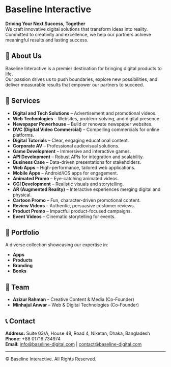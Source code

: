 # Baseline Interactive

**Driving Your Next Success, Together**  
We craft innovative digital solutions that transform ideas into reality. Committed to creativity and excellence, we help our partners achieve meaningful results and lasting success.

## 🌟 About Us
Baseline Interactive is a premier destination for bringing digital products to life.  
Our passion drives us to push boundaries, explore new possibilities, and deliver measurable results that empower our partners to succeed.

## 🚀 Services

- **Digital and Tech Solutions** – Advertisement and promotional videos.
- **Web Technologies** – Websites, problem-solving, and digital presence.
- **Newspaper Powerhouse** – Build or renovate newspaper websites.
- **DVC (Digital Video Commercial)** – Compelling commercials for online platforms.
- **Digital Tutorials** – Clear, engaging educational content.
- **Corporate AV** – Professional audiovisual solutions.
- **Game Development** – Immersive and interactive games.
- **API Development** – Robust APIs for integration and scalability.
- **Business Case** – Data-driven presentations for stakeholders.
- **Web Apps** – High-performance, tailored web applications.
- **Mobile Apps** – Android/iOS apps for engagement.
- **Animated Promo** – Eye-catching animated videos.
- **CGI Development** – Realistic visuals and storytelling.
- **AR (Augmented Reality)** – Interactive experiences merging digital and physical.
- **Cartoon Promo** – Fun, character-driven promotional content.
- **Review Videos** – Authentic, persuasive customer reviews.
- **Product Promo** – Impactful product-focused campaigns.
- **Event Videos** – Cinematic storytelling for events.

## 🎨 Portfolio
A diverse collection showcasing our expertise in:
- **Apps**
- **Products**
- **Branding**
- **Books**

## 👥 Team
- **Azizur Rahman** – Creative Content & Media (Co-Founder)
- **Minhajul Anwar** – Web & Digital Technologies (Co-Founder)

## 📞 Contact
**Address:** Suite 03/A, House 48, Road 4, Niketan, Dhaka, Bangladesh  
**Phone:** +88 01716 734974  
**Email:** info@baseline-digital.com | contact@baseline-digital.com

---

© Baseline Interactive. All Rights Reserved.
